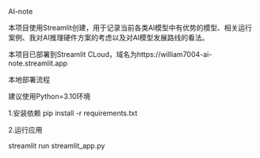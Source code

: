 AI-note

本项目使用Streamlit创建，用于记录当前各类AI模型中有优势的模型、相关运行案例、我对AI推理硬件方案的考虑以及对AI模型发展路线的看法。

本项目已部署到Streamlit CLoud，域名为https://william7004-ai-note.streamlit.app

本地部署流程

建议使用Python=3.10环境

1.安装依赖
pip install -r requirements.txt

2.运行应用

streamlit run streamlit_app.py